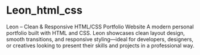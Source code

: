 # Leon_html_css
Leon – Clean &amp; Responsive HTML/CSS Portfolio Website A modern personal portfolio built with HTML and CSS. Leon showcases clean layout design, smooth transitions, and responsive styling—ideal for developers, designers, or creatives looking to present their skills and projects in a professional way.
